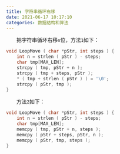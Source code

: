 ```yaml
---
title: 字符串循环右移
date: 2021-06-17 10:17:10
categories: 数据结构和算法
---
```

&emsp;&emsp;把字符串循环右移`n`位，方法`1`如下：<!--more-->

``` cpp
void LoopMove ( char *pStr, int steps ) {
    int n = strlen ( pStr ) - steps;
    char tmp[MAX_LEN];
    strcpy ( tmp, pStr + n );
    strcpy ( tmp + steps, pStr );
    * ( tmp + strlen ( pStr ) ) = '\0';
    strcpy ( pStr, tmp );
}
```

&emsp;&emsp;方法`2`如下：

``` cpp
void LoopMove ( char *pStr, int steps ) {
    int n = strlen ( pStr ) - steps;
    char tmp[MAX_LEN];
    memcpy ( tmp, pStr + n, steps );
    memcpy ( pStr + steps, pStr, n );
    memcpy ( pStr, tmp, steps );
}
```